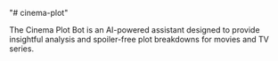 "# cinema-plot" 

<p>The Cinema Plot Bot is an AI-powered assistant designed to provide insightful analysis and spoiler-free plot breakdowns for movies and TV series. <br/><br/>
</p>